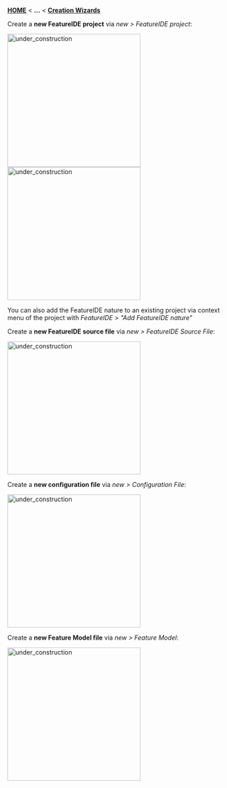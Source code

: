 <!-- Breadcrumb -->
[**HOME**](https://github.com/FeatureIDE/FeatureIDE/wiki/) < **...** < [**Creation Wizards**](https://github.com/FeatureIDE/FeatureIDE/wiki/Creation-Wizards)

<!-- Introduction -->
Create a **new FeatureIDE project** via _new > FeatureIDE project_:

<img height="300" alt="under_construction" src="https://github.com/FeatureIDE/FeatureIDE/wiki/Assets/Wizards/NewProjectWizard1.PNG">
<img height="300" alt="under_construction" src="https://github.com/FeatureIDE/FeatureIDE/wiki/Assets/Wizards/NewProjectWizard2.PNG">

You can also add the FeatureIDE nature to an existing project via context menu of the project with _FeatureIDE > "Add FeatureIDE nature"_

Create a **new FeatureIDE source file** via _new > FeatureIDE Source File_:

<img width="300" alt="under_construction" src="https://github.com/FeatureIDE/FeatureIDE/wiki/Assets/Wizards/SourceFileWizard.PNG">

Create a **new configuration file** via _new > Configuration File_:

<img width="300" alt="under_construction" src="https://github.com/FeatureIDE/FeatureIDE/wiki/Assets/Wizards/ConfigurationFileWizard.PNG">

Create a **new Feature Model file** via _new > Feature Model_:

<img width="300" alt="under_construction" src="https://github.com/FeatureIDE/FeatureIDE/wiki/Assets/Wizards/ModelWizard.PNG">